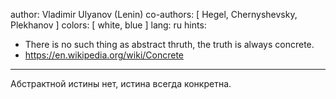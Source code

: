 author: Vladimir Ulyanov (Lenin)
co-authors: [ Hegel, Chernyshevsky, Plekhanov ]
colors: [ white, blue ]
lang: ru
hints:
  - There is no such thing as abstract thruth, the truth is always concrete.
  - https://en.wikipedia.org/wiki/Concrete
---
Абстрактной истины нет, истина всегда конкретна.
